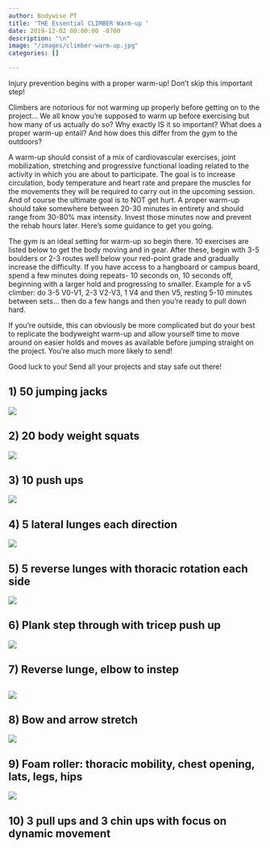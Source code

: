 ```yaml
---
author: Bodywise PT
title: 'THE Essential CLIMBER Warm-up '
date: 2019-12-02 00:00:00 -0700
description: "\n"
image: "/images/climber-warm-up.jpg"
categories: []

---
```

Injury prevention begins with a proper warm-up! Don’t skip this important step!

Climbers are notorious for not warming up properly before getting on to the project… We all know you’re supposed to warm up before exercising but how many of us actually do so? Why exactly IS it so important? What does a proper warm-up entail? And how does this differ from the gym to the outdoors?

A warm-up should consist of a mix of cardiovascular exercises, joint mobilization, stretching and progressive functional loading related to the activity in which you are about to participate. The goal is to increase circulation, body temperature and heart rate and prepare the muscles for the movements they will be required to carry out in the upcoming session. And of course the ultimate goal is to NOT get hurt. A proper warm-up should take somewhere between 20-30 minutes in entirety and should range from 30-80% max intensity. Invest those minutes now and prevent the rehab hours later. Here’s some guidance to get you going.

The gym is an ideal setting for warm-up so begin there. 10 exercises are listed below to get the body moving and in gear. After these, begin with 3-5 boulders or 2-3 routes well below your red-point grade and gradually increase the difficulty. If you have access to a hangboard or campus board, spend a few minutes doing repeats- 10 seconds on, 10 seconds off, beginning with a larger hold and progressing to smaller. Example for a v5 climber: do 3-5 V0-V1, 2-3 V2-V3, 1 V4 and then V5, resting 5-10 minutes between sets… then do a few hangs and then you’re ready to pull down hard.

If you’re outside, this can obviously be more complicated but do your best to replicate the bodyweight warm-up and allow yourself time to move around on easier holds and moves as available before jumping straight on the project. You’re also much more likely to send!

Good luck to you! Send all your projects and stay safe out there!

## 1) 50 jumping jacks

![](/images/image7.jpeg)

## 2) 20 body weight squats

![](/images/image5.jpeg)

## 3) 10 push ups

![](/images/image4.jpeg)

## 4) 5 lateral lunges each direction

![](/images/image2.jpeg)

## 5) 5 reverse lunges with thoracic rotation each side

![](/images/image6.jpeg)

## 6) Plank step through with tricep push up

![](/images/image9.jpeg)

## 7) Reverse lunge, elbow to instep 

## ![](/images/8895d03f7e3e3767cc419f8289785ad6.jpg)

## 8) Bow and arrow stretch

![](/images/image3.jpeg)

## 9) Foam roller: thoracic mobility, chest opening, lats, legs, hips

![](/images/image1.jpeg)

## 10) 3 pull ups and 3 chin ups with focus on dynamic movement